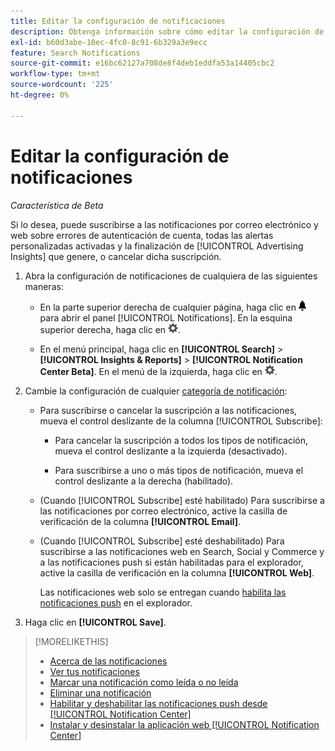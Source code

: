 ```yaml
---
title: Editar la configuración de notificaciones
description: Obtenga información sobre cómo editar la configuración de las notificaciones.
exl-id: b60d3abe-10ec-4fc0-8c91-6b329a3e9ecc
feature: Search Notifications
source-git-commit: e16bc62127a708de8f4deb1eddfa53a14405cbc2
workflow-type: tm+mt
source-wordcount: '225'
ht-degree: 0%

---
```


# Editar la configuración de notificaciones

*Característica de Beta*

Si lo desea, puede suscribirse a las notificaciones por correo electrónico y web sobre errores de autenticación de cuenta, todas las alertas personalizadas activadas y la finalización de [!UICONTROL Advertising Insights] que genere, o cancelar dicha suscripción.

1. Abra la configuración de notificaciones de cualquiera de las siguientes maneras:

   * En la parte superior derecha de cualquier página, haga clic en ![Notificaciones](/help/search-social-commerce/assets/notifications-panel.png "Notificaciones") para abrir el panel [!UICONTROL Notifications]. En la esquina superior derecha, haga clic en ![Configuración](/help/search-social-commerce/assets/settings-nc.png "Configuración").

   * En el menú principal, haga clic en **[!UICONTROL Search]** > **[!UICONTROL Insights & Reports]** > **[!UICONTROL Notification Center Beta]**. En el menú de la izquierda, haga clic en ![Configuración](/help/search-social-commerce/assets/settings-nc.png "Configuración").

1. Cambie la configuración de cualquier [categoría de notificación](notification-about.md):

   * Para suscribirse o cancelar la suscripción a las notificaciones, mueva el control deslizante de la columna [!UICONTROL Subscribe]:

      * Para cancelar la suscripción a todos los tipos de notificación, mueva el control deslizante a la izquierda (desactivado).

      * Para suscribirse a uno o más tipos de notificación, mueva el control deslizante a la derecha (habilitado).

   * (Cuando [!UICONTROL Subscribe] esté habilitado) Para suscribirse a las notificaciones por correo electrónico, active la casilla de verificación de la columna **[!UICONTROL Email]**.

   * (Cuando [!UICONTROL Subscribe] esté deshabilitado) Para suscribirse a las notificaciones web en Search, Social y Commerce y a las notificaciones push si están habilitadas para el explorador, active la casilla de verificación en la columna **[!UICONTROL Web]**.

     Las notificaciones web solo se entregan cuando [habilita las notificaciones push](notifications-push-enable-disable.md) en el explorador.

1. Haga clic en **[!UICONTROL Save]**.

>[!MORELIKETHIS]
>
>* [Acerca de las notificaciones](/help/search-social-commerce/notifications/notification-about.md)
>* [Ver tus notificaciones](notification-view.md)
>* [Marcar una notificación como leída o no leída](notification-mark-read-unread.md)
>* [Eliminar una notificación](notification-delete.md)
>* [Habilitar y deshabilitar las notificaciones push desde [!UICONTROL Notification Center]](notifications-push-enable-disable.md)
>* [Instalar y desinstalar la aplicación web [!UICONTROL Notification Center]](notification-app-install-uninstall.md)
